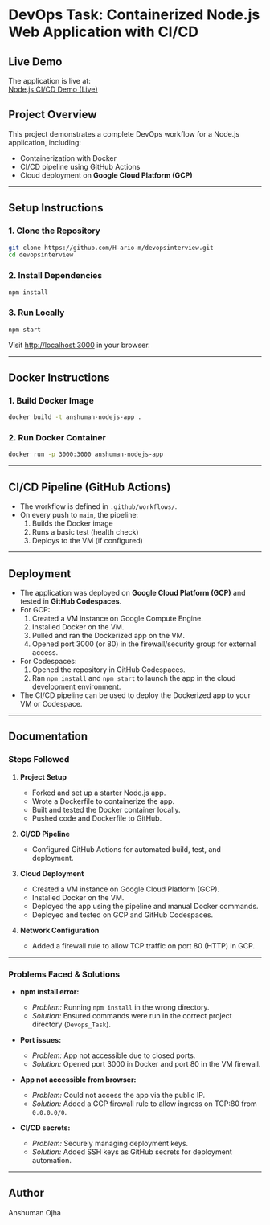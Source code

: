 # DevOps Task: Containerized Node.js Web Application with CI/CD

## Live Demo

The application is live at:  
[Node.js CI/CD Demo (Live)](https://104.155.153.239/)

## Project Overview
This project demonstrates a complete DevOps workflow for a Node.js application, including:
- Containerization with Docker
- CI/CD pipeline using GitHub Actions
- Cloud deployment on **Google Cloud Platform (GCP)**

---

## Setup Instructions

### 1. Clone the Repository
```bash
git clone https://github.com/H-ario-m/devopsinterview.git
cd devopsinterview
```

### 2. Install Dependencies
```bash
npm install
```

### 3. Run Locally
```bash
npm start
```
Visit [http://localhost:3000](http://localhost:3000) in your browser.

---

## Docker Instructions

### 1. Build Docker Image
```bash
docker build -t anshuman-nodejs-app .
```

### 2. Run Docker Container
```bash
docker run -p 3000:3000 anshuman-nodejs-app
```

---

## CI/CD Pipeline (GitHub Actions)
- The workflow is defined in `.github/workflows/`.
- On every push to `main`, the pipeline:
  1. Builds the Docker image
  2. Runs a basic test (health check)
  3. Deploys to the VM (if configured)

---

## Deployment
- The application was deployed on **Google Cloud Platform (GCP)** and tested in **GitHub Codespaces**.
- For GCP:
  1. Created a VM instance on Google Compute Engine.
  2. Installed Docker on the VM.
  3. Pulled and ran the Dockerized app on the VM.
  4. Opened port 3000 (or 80) in the firewall/security group for external access.
- For Codespaces:
  1. Opened the repository in GitHub Codespaces.
  2. Ran `npm install` and `npm start` to launch the app in the cloud development environment.
- The CI/CD pipeline can be used to deploy the Dockerized app to your VM or Codespace.

---

## Documentation

### Steps Followed

1. **Project Setup**
   - Forked and set up a starter Node.js app.
   - Wrote a Dockerfile to containerize the app.
   - Built and tested the Docker container locally.
   - Pushed code and Dockerfile to GitHub.

2. **CI/CD Pipeline**
   - Configured GitHub Actions for automated build, test, and deployment.

3. **Cloud Deployment**
   - Created a VM instance on Google Cloud Platform (GCP).
   - Installed Docker on the VM.
   - Deployed the app using the pipeline and manual Docker commands.
   - Deployed and tested on GCP and GitHub Codespaces.

4. **Network Configuration**
   - Added a firewall rule to allow TCP traffic on port 80 (HTTP) in GCP.

---

### Problems Faced & Solutions

- **npm install error:**
  - *Problem:* Running `npm install` in the wrong directory.
  - *Solution:* Ensured commands were run in the correct project directory (`Devops_Task`).

- **Port issues:**
  - *Problem:* App not accessible due to closed ports.
  - *Solution:* Opened port 3000 in Docker and port 80 in the VM firewall.

- **App not accessible from browser:**
  - *Problem:* Could not access the app via the public IP.
  - *Solution:* Added a GCP firewall rule to allow ingress on TCP:80 from `0.0.0.0/0`.

- **CI/CD secrets:**
  - *Problem:* Securely managing deployment keys.
  - *Solution:* Added SSH keys as GitHub secrets for deployment automation.

---

## Author
Anshuman Ojha
